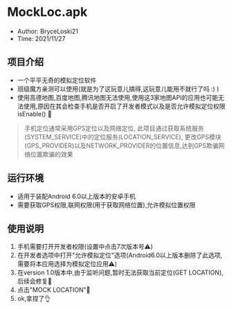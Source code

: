 # MockLoc.apk

- Author: BryceLoski21
- Time: 2021/11/27

## 项目介绍

- 一个平平无奇的模拟定位软件
- 班级魔方亲测可以使用(就是为了这玩意儿搞得,这玩意儿能用不就行了吗 :) )
- 使用高德地图,百度地图,腾讯地图无法使用,使用这3家地图API的应用也可能无法使用,原因在其会检查手机是否开启了开发者模式以及是否允许模拟定位权限isEnable() :fu:

> 手机定位通常采用GPS定位以及网络定位, 此项目通过获取系统服务(SYSTEM_SERVICE)中的定位服务(LOCATION_SERVICE), 更改GPS模块(GPS_PROVIDER)以及NETWORK_PROVIDER的位置信息,达到GPS欺骗网络位置欺骗的效果

## 运行环境

- 适用于装配Android 6.0以上版本的安卓手机
- 需要获取GPS权限,联网权限(用于获取网络位置),允许模拟位置权限

## 使用说明

1. 手机需要打开开发者权限(设置中点击7次版本号:warning:)
2. 在开发者选项中打开"允许模拟定位"选项(Android6.0以上版本删除了此选项,需要将本应用选择为模拟定位应用:warning:)
3. 在version 1.0版本中,由于监听问题,暂时无法获取当前定位(GET LOCATION),后续会修复:running:
4. 点击"MOCK LOCATION":hankey:
5. ok,拿捏了:ok_hand:
